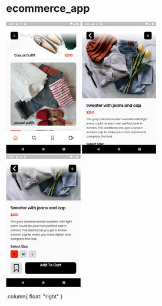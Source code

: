 # ecommerce_app

<div class ="row">
  <div class="column">
    <img src = "screenshots/Screenshot_1605745972.png" width = 40% height=40%>
     <img src = "screenshots/Screenshot_1605745992.png" width = 40% height=40%>
    <img src = "screenshots/Screenshot_1605745997.png" width = 40% height=40%>
  </div>
  </div>
  
  .column{
  float: "right"
  }
